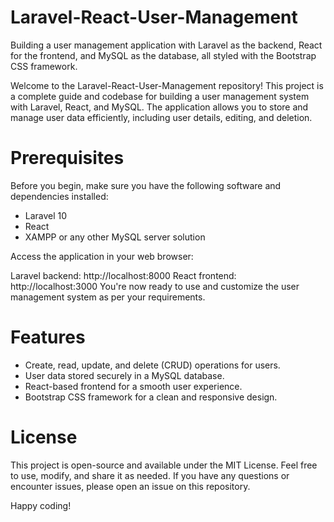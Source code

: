 # Laravel-React-User-Management
Building a user management application with Laravel as the backend, React for the frontend, and MySQL as the database, all styled with the Bootstrap CSS framework. 

Welcome to the Laravel-React-User-Management repository! This project is a complete guide and codebase for building a user management system with Laravel, React, and MySQL. The application allows you to store and manage user data efficiently, including user details, editing, and deletion.

# Prerequisites
Before you begin, make sure you have the following software and dependencies installed:

- Laravel 10
- React
- XAMPP or any other MySQL server solution

Access the application in your web browser:

Laravel backend: http://localhost:8000
React frontend: http://localhost:3000
You're now ready to use and customize the user management system as per your requirements.

# Features
- Create, read, update, and delete (CRUD) operations for users.
- User data stored securely in a MySQL database.
- React-based frontend for a smooth user experience.
- Bootstrap CSS framework for a clean and responsive design.
 
# License
This project is open-source and available under the MIT License. Feel free to use, modify, and share it as needed. If you have any questions or encounter issues, please open an issue on this repository.

Happy coding!
